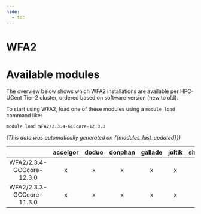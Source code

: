 ```yaml
---
hide:
  - toc
---
```


WFA2
====

# Available modules


The overview below shows which WFA2 installations are available per HPC-UGent Tier-2 cluster, ordered based on software version (new to old).

To start using WFA2, load one of these modules using a `module load` command like:

```shell
module load WFA2/2.3.4-GCCcore-12.3.0
```

*(This data was automatically generated on {{modules_last_updated}})*  

| |accelgor|doduo|donphan|gallade|joltik|shinx|skitty|
| :---: | :---: | :---: | :---: | :---: | :---: | :---: | :---: |
|WFA2/2.3.4-GCCcore-12.3.0|x|x|x|x|x|x|x|
|WFA2/2.3.3-GCCcore-11.3.0|x|x|x|x|x|-|x|
